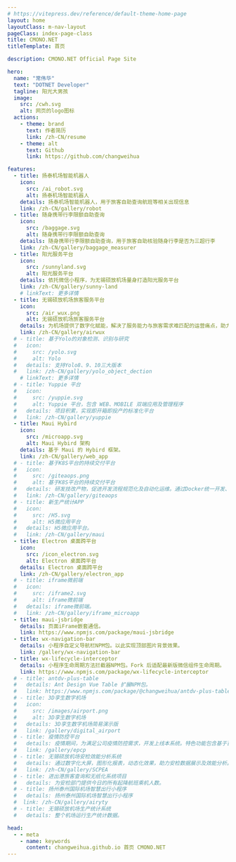 ```yaml
---
# https://vitepress.dev/reference/default-theme-home-page
layout: home
layoutClass: m-nav-layout
pageClass: index-page-class
title: CMONO.NET
titleTemplate: 首页

description: CMONO.NET Official Page Site

hero:
  name: "常伟华"
  text: "DOTNET Developer"
  tagline: 阳光大男孩
  image:
    src: /cwh.svg
    alt: 网页的logo图标
  actions:
    - theme: brand
      text: 作者简历
      link: /zh-CN/resume
    - theme: alt
      text: Github
      link: https://github.com/changweihua

features:
  - title: 扬泰机场智能机器人
    icon:
      src: /ai_robot.svg
      alt: 扬泰机场智能机器人
    details: 扬泰机场智能机器人，用于旅客自助查询航班等相关出现信息
    link: /zh-CN/gallery/robot
  - title: 随身携带行李限额自助查询
    icon:
      src: /baggage.svg
      alt: 随身携带行李限额自助查询
    details: 随身携带行李限额自助查询，用于旅客自助核验随身行李是否为三超行李
    link: /zh-CN/gallery/baggage_measurer
  - title: 阳光服务平台
    icon:
      src: /sunnyland.svg
      alt: 阳光服务平台
    details: 依托微信小程序，为无锡硕放机场量身打造阳光服务平台
    link: /zh-CN/gallery/sunny-land
    # linkText: 更多详情
  - title: 无锡硕放机场旅客服务平台
    icon:
      src: /air_wux.png
      alt: 无锡硕放机场旅客服务平台
    details: 为机场提供了数字化赋能，解决了服务能力与旅客需求难匹配的运营痛点，助力旅客便捷出行。
    link: /zh-CN/gallery/airwux
  # - title: 基于Yolo的对象检测、识别与研究
  #   icon:
  #     src: /yolo.svg
  #     alt: Yolo
  #   details: 支持Yolo8、9、10三大版本
  #   link: /zh-CN/gallery/yolo_object_dection
    # linkText: 更多详情
  # - title: Yuppie 平台
  #   icon:
  #     src: /yuppie.svg
  #     alt: Yuppie 平台，包含 WEB、MOBILE 双端应用及管理程序
  #   details: 项目积累，实现即开箱即投产的标准化平台
  #   link: /zh-CN/gallery/yuppie
  - title: Maui Hybird
    icon:
      src: /microapp.svg
      alt: Maui Hybird 架构
    details: 基于 Maui 的 Hybird 框架。
    link: /zh-CN/gallery/web_app
  # - title: 基于K8S平台的持续交付平台
  #   icon:
  #     src: /giteaops.png
  #     alt: 基于K8S平台的持续交付平台
  #   details: 研发技改产物，促进开发流程规范化及自动化运维。通过Docker统一开发、测试和生产的环境，同时完成系统版本自动发布，提升自动化。
  #   link: /zh-CN/gallery/giteaops
  # - title: 新生产统计APP
  #   icon:
  #     src: /H5.svg
  #     alt: H5微应用平台
  #   details: H5微应用平台。
  #   link: /zh-CN/gallery/maui
  - title: Electron 桌面跨平台
    icon:
      src: /icon_electron.svg
      alt: Electron 桌面跨平台
    details: Electron 桌面跨平台
    link: /zh-CN/gallery/electron_app
  # - title: iframe微前端
  #   icon:
  #     src: /iframe2.svg
  #     alt: iframe微前端
  #   details: iframe微前端。
  #   link: /zh-CN/gallery/iframe_microapp
  - title: maui-jsbridge
    details: 页面iFrame嵌套通信。
    link: https://www.npmjs.com/package/maui-jsbridge
  - title: wx-navigation-bar
    details: 小程序自定义导航栏NPM包。以此实现顶部图片背景效果。
    link: /gallery/wx-navigation-bar
  - title: wx-lifecycle-interceptor
    details: 小程序生命周期方法拦截器NPM包。Fork 后适配最新版微信组件生命周期。
    link: https://www.npmjs.com/package/wx-lifecycle-interceptor
  # - title: antdv-plus-table
  #   details: Ant Design Vue Table 扩展NPM包。
  #   link: https://www.npmjs.com/package/@changweihua/antdv-plus-table
  # - title: 3D孪生数字机场
  #   icon:
  #     src: /images/airport.png
  #     alt: 3D孪生数字机场
  #   details: 3D孪生数字机场简易演示版
  #   link: /gallery/digital_airport
  # - title: 疫情防控平台
  #   details: 疫情期间，为满足公司疫情防控需求，开发上线本系统。特色功能包含基于百度Paddle实现健康码和行程码信息自动提取和预警，支持人脸识别登录。
  #   link: /gallery/epcp
  # - title: 无锡硕放机场安检效能分析系统
  #   details: 通过数字化大屏，图形化报表，动态化效果，助力安检数据展示及效能分析。
  #   link: /zh-CN/gallery/SCPEA
  # - title: 进出港旅客查询和无纸化系统项目
  #   details: 为安检部门提供今日的所有起降航班乘机人数。
  # - title: 扬州泰州国际机场智慧出行小程序
  #   details: 扬州泰州国际机场智慧出行小程序
  #  link: /zh-CN/gallery/airyty
  # - title: 无锡硕放机场生产统计系统
  #   details: 整个机场运行生产统计数据。

head:
  - - meta
    - name: keywords
      content: changweihua.github.io 首页 CMONO.NET
---
```


<Confetti />
